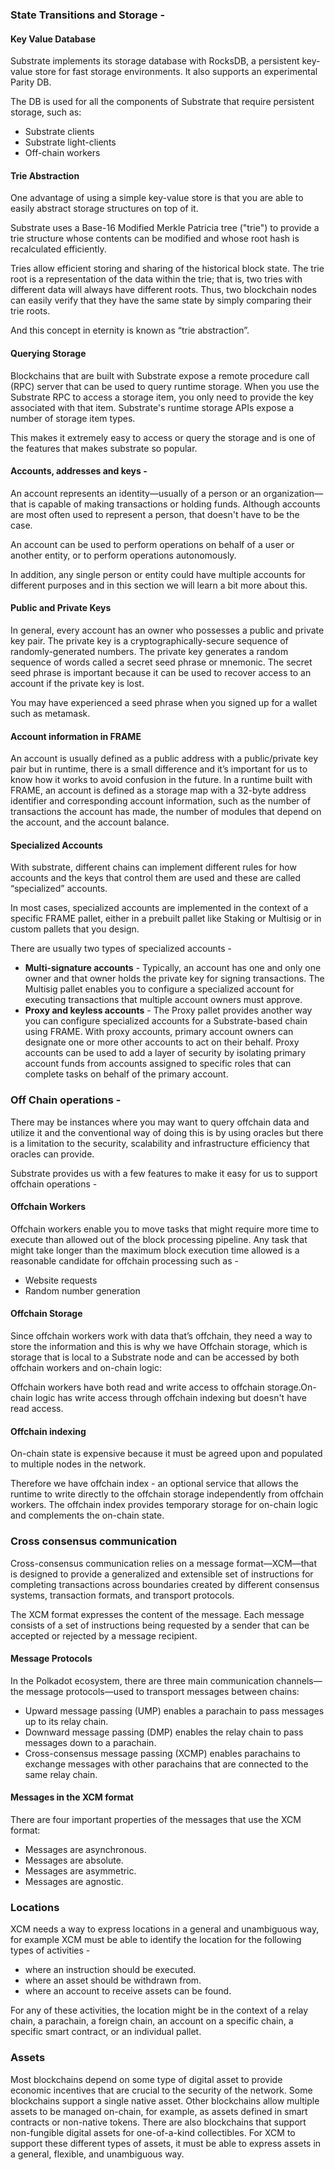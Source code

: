 ### State Transitions and Storage -

#### Key Value Database

Substrate implements its storage database with RocksDB, a persistent key-value store for fast storage environments. It also supports an experimental Parity DB.

The DB is used for all the components of Substrate that require persistent storage, such as:

- Substrate clients
- Substrate light-clients
- Off-chain workers

#### Trie Abstraction

One advantage of using a simple key-value store is that you are able to easily abstract storage structures on top of it.

Substrate uses a Base-16 Modified Merkle Patricia tree ("trie") to provide a trie structure whose contents can be modified and whose root hash is recalculated efficiently.

Tries allow efficient storing and sharing of the historical block state. The trie root is a representation of the data within the trie; that is, two tries with different data will always have different roots. Thus, two blockchain nodes can easily verify that they have the same state by simply comparing their trie roots.

And this concept in eternity is known as “trie abstraction”.

#### Querying Storage

Blockchains that are built with Substrate expose a remote procedure call (RPC) server that can be used to query runtime storage. When you use the Substrate RPC to access a storage item, you only need to provide the key associated with that item. Substrate's runtime storage APIs expose a number of storage item types.

This makes it extremely easy to access or query the storage and is one of the features that makes substrate so popular.

#### Accounts, addresses and keys -

An account represents an identity—usually of a person or an organization—that is capable of making transactions or holding funds. Although accounts are most often used to represent a person, that doesn't have to be the case. 

An account can be used to perform operations on behalf of a user or another entity, or to perform operations autonomously. 

In addition, any single person or entity could have multiple accounts for different purposes and in this section we will learn a bit more about this.

#### Public and Private Keys

In general, every account has an owner who possesses a public and private key pair. The private key is a cryptographically-secure sequence of randomly-generated numbers. The private key generates a random sequence of words called a secret seed phrase or mnemonic. The secret seed phrase is important because it can be used to recover access to an account if the private key is lost.

You may have experienced a seed phrase when you signed up for a wallet such as metamask.

#### Account information in FRAME

An account is usually defined as a public address with a public/private key pair but in runtime, there is a small difference and it’s important for us to know how it works to avoid confusion in the future. In a runtime built with FRAME, an account is defined as a storage map with a 32-byte address identifier and corresponding account information, such as the number of transactions the account has made, the number of modules that depend on the account, and the account balance.

#### Specialized Accounts

With substrate, different chains can implement different rules for how accounts and the keys that control them are used and these are called “specialized” accounts.

In most cases, specialized accounts are implemented in the context of a specific FRAME pallet, either in a prebuilt pallet like Staking or Multisig or in custom pallets that you design.

There are usually two types of specialized accounts - 

- **Multi-signature accounts** - Typically, an account has one and only one owner and that owner holds the private key for signing transactions. The Multisig pallet enables you to configure a specialized account for executing transactions that multiple account owners must approve.
- **Proxy and keyless accounts** - The Proxy pallet provides another way you can configure specialized accounts for a Substrate-based chain using FRAME. With proxy accounts, primary account owners can designate one or more other accounts to act on their behalf. Proxy accounts can be used to add a layer of security by isolating primary account funds from accounts assigned to specific roles that can complete tasks on behalf of the primary account.

### Off Chain operations -

There may be instances where you may want to query offchain data and utilize it and the conventional way of doing this is by using oracles but there is a limitation to the security, scalability and infrastructure efficiency that oracles can provide.

Substrate provides us with a few features to make it easy for us to support offchain operations - 

#### Offchain Workers

Offchain workers enable you to move tasks that might require more time to execute than allowed out of the block processing pipeline. Any task that might take longer than the maximum block execution time allowed is a reasonable candidate for offchain processing such as -

- Website requests
- Random number generation

#### Offchain Storage

Since offchain workers work with data that’s offchain, they need a way to store the information and this is why we have Offchain storage, which is storage that is local to a Substrate node and can be accessed by both offchain workers and on-chain logic:

Offchain workers have both read and write access to offchain storage.On-chain logic has write access through offchain indexing but doesn't have read access.

#### Offchain indexing

On-chain state is expensive because it must be agreed upon and populated to multiple nodes in the network.

Therefore we have offchain index - an optional service that allows the runtime to write directly to the offchain storage independently from offchain workers. The offchain index provides temporary storage for on-chain logic and complements the on-chain state.

### Cross consensus communication

Cross-consensus communication relies on a message format—XCM—that is designed to provide a generalized and extensible set of instructions for completing transactions across boundaries created by different consensus systems, transaction formats, and transport protocols.

The XCM format expresses the content of the message. Each message consists of a set of instructions being requested by a sender that can be accepted or rejected by a message recipient.

#### Message Protocols

In the Polkadot ecosystem, there are three main communication channels—the message protocols—used to transport messages between chains:

- Upward message passing (UMP) enables a parachain to pass messages up to its relay chain.
- Downward message passing (DMP) enables the relay chain to pass messages down to a parachain.
- Cross-consensus message passing (XCMP) enables parachains to exchange messages with other parachains that are connected to the same relay chain.

#### Messages in the XCM format

There are four important properties of the messages that use the XCM format:

- Messages are asynchronous.
- Messages are absolute.
- Messages are asymmetric.
- Messages are agnostic.

### Locations

XCM needs a way to express locations in a general and unambiguous way, for example XCM must be able to identify the location for the following types of activities - 

- where an instruction should be executed.
- where an asset should be withdrawn from.
- where an account to receive assets can be found.

For any of these activities, the location might be in the context of a relay chain, a parachain, a foreign chain, an account on a specific chain, a specific smart contract, or an individual pallet.

### Assets

Most blockchains depend on some type of digital asset to provide economic incentives that are crucial to the security of the network. Some blockchains support a single native asset. Other blockchains allow multiple assets to be managed on-chain, for example, as assets defined in smart contracts or non-native tokens. There are also blockchains that support non-fungible digital assets for one-of-a-kind collectibles. For XCM to support these different types of assets, it must be able to express assets in a general, flexible, and unambiguous way.